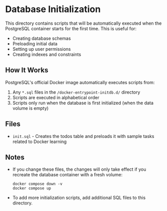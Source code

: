 # Database Initialization

This directory contains scripts that will be automatically executed when the PostgreSQL container starts for the first time. This is useful for:

- Creating database schemas
- Preloading initial data
- Setting up user permissions
- Creating indexes and constraints

## How It Works

PostgreSQL's official Docker image automatically executes scripts from:
1. Any `*.sql` files in the `/docker-entrypoint-initdb.d/` directory
2. Scripts are executed in alphabetical order
3. Scripts only run when the database is first initialized (when the data volume is empty)

## Files

- `init.sql` - Creates the todos table and preloads it with sample tasks related to Docker learning

## Notes

- If you change these files, the changes will only take effect if you recreate the database container with a fresh volume:
  ```
  docker compose down -v
  docker compose up
  ```
- To add more initialization scripts, add additional SQL files to this directory. 
